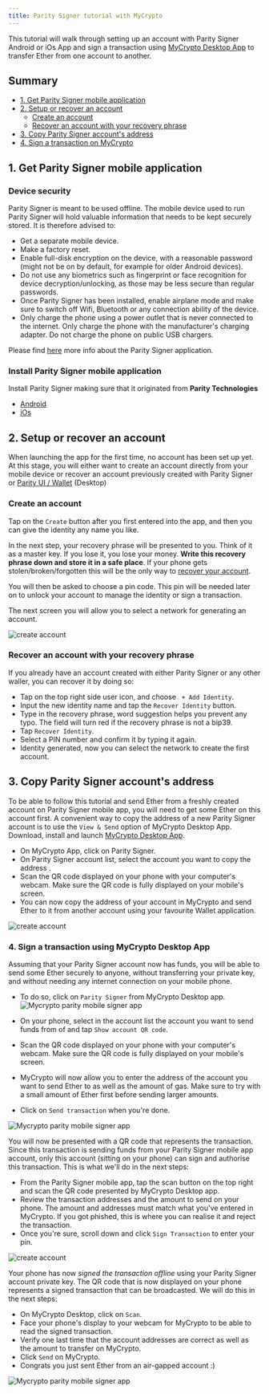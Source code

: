 ```yaml
---
title: Parity Signer tutorial with MyCrypto
---
```



This tutorial will walk through setting up an account with Parity Signer Android or iOs App and sign a transaction using [MyCrypto Desktop App](https://download.mycrypto.com/) to transfer Ether from one account to another.

## Summary
- [1. Get Parity Signer mobile application](#1-get-parity-signer-mobile-application)
- [2. Setup or recover an account](#2-setup-or-recover-an-account)
  - [Create an account](#create-an-account)
  - [Recover an account with your recovery phrase](#recover-an-account-with-your-recovery-phrase)
- [3. Copy Parity Signer account's address](#3-copy-parity-signer-accounts-address)
- [4. Sign a transaction on MyCrypto](#4-sign-a-transaction-using-mycrypto-desktop-app)


## 1. Get Parity Signer mobile application

### Device security
Parity Signer is meant to be used offline. The mobile device used to run Parity Signer will hold valuable information that needs to be kept securely stored. It is therefore advised to:
- Get a separate mobile device.
- Make a factory reset.
- Enable full-disk encryption on the device, with a reasonable password (might not be on by default, for example for older Android devices).
- Do not use any biometrics such as fingerprint or face recognition for device decryption/unlocking, as those may be less secure than regular passwords.
- Once Parity Signer has been installed, enable airplane mode and make sure to switch off Wifi, Bluetooth or any connection ability of the device.
- Only charge the phone using a power outlet that is never connected to the internet. Only charge the phone with the manufacturer's charging adapter. Do not charge the phone on public USB chargers.

Please find [here](Parity-Signer-Mobile-App) more info about the Parity Signer application.

### Install Parity Signer mobile application

Install Parity Signer making sure that it originated from **Parity Technologies**
- [Android](https://play.google.com/store/apps/details?id=io.parity.signer)
- [iOs](https://itunes.apple.com/us/app/parity-signer/id1218174838)


## 2. Setup or recover an account
When launching the app for the first time, no account has been set up yet. At this stage, you will either want to create an account directly from your mobile device or recover an account previously created with Parity Signer or [Parity UI / Wallet](https://wiki.parity.io/Parity-Wallet) (Desktop)
 
### Create an account
 
Tap on the `Create` button after you first entered into the app, and then you can give the identity any name you like.

In the next step, your recovery phrase will be presented to you. Think of it as a master key. If you lose it, you lose your money.
**Write this recovery phrase down and store it in a safe place**.
If your phone gets stolen/broken/forgotten this will be the only way to [recover your account](#recover-an-account-with-your-recovery-phrase).

You will then be asked to choose a pin code. This pin will be needed later on to unlock your account to manage the identity or sign a transaction.

The next screen you will allow you to select a network for generating an account.

![create account](images/Parity-Signer-apps-0.png)


### Recover an account with your recovery phrase

If you already have an account created with either Parity Signer or any other waller, you can recover it by doing so:
- Tap on the top right side user icon, and choose ` + Add Identity`.
- Input the new identity name and tap the `Recover Identity` button.
- Type in the recovery phrase, word suggestion helps you prevent any typo. The field will turn red if the recovery phrase is not a bip39.
- Tap `Recover Identity`.
- Select a PIN number and confirm it by typing it again.
- Identity generated, now you can select the network to create the first account.

## 3. Copy Parity Signer account's address

To be able to follow this tutorial and send Ether from a freshly created account on Parity Signer mobile app, you will need to get some Ether on this account first. A convenient way to copy the address of a new Parity Signer account is to use the `View & Send` option of MyCrypto Desktop App. Download, install and launch [MyCrypto Desktop App](https://download.mycrypto.com/).

- On MyCrypto App, click on Parity Signer.
- On Parity Signer account list, select the account you want to copy the address .
- Scan the QR code displayed on your phone with your computer's webcam. Make sure the QR code is fully displayed on your mobile's screen.
- You can now copy the address of your account in MyCrypto and send Ether to it from another account using your favourite Wallet application.

![create account](images/Parity-Signer-android-copy-address.gif)

### 4. Sign a transaction using MyCrypto Desktop App

Assuming that your Parity Signer account now has funds, you will be able to send some Ether securely to anyone, without transferring your private key, and without needing any internet connection on your mobile phone.

- To do so, click on `Parity Signer` from MyCrypto Desktop app.
![Mycrypto parity mobile signer app](images/Parity-Signer-MyCrypto-1.jpg)

- On your phone, select in the account list the account you want to send funds from of and tap `Show account QR code`.
- Scan the QR code displayed on your phone with your computer's webcam. Make sure the QR code is fully displayed on your mobile's screen.
- MyCrypto will now allow you to enter the address of the account you want to send Ether to as well as the amount of gas. Make sure to try with a small amount of Ether first before sending larger amounts.
- Click on `Send transaction` when you're done.

![Mycrypto parity mobile signer app](images/Parity-Signer-MyCrypto-2.png)

You will now be presented with a QR code that represents the transaction. Since this transaction is sending funds from your Parity Signer mobile app account, only this account (sitting on your phone) can sign and authorise this transaction. This is what we'll do in the next steps:
- From the Parity Signer mobile app, tap the scan button on the top right and scan the QR code presented by MyCrypto Desktop app.
- Review the transaction addresses and the amount to send on your phone. The amount and addresses must match what you've entered in MyCrypto. If you got phished, this is where you can realise it and reject the transaction.
- Once you're sure, scroll down and click `Sign Transaction` to enter your pin.

![create account](images/Parity-Signer-MyCrypto-3.png)

Your phone has now *signed the transaction offline* using your Parity Signer account private key. The QR code that is now displayed on your phone represents a signed transaction that can be broadcasted. We will do this in the next steps:
- On MyCrypto Desktop, click on `Scan`.
- Face your phone's display to your webcam for MyCrypto to be able to read the signed transaction.
- Verify one last time that the account addresses are correct as well as the amount to transfer on MyCrypto.
- Click `Send` on MyCrypto.
- Congrats you just sent Ether from an air-gapped account :)

![Mycrypto parity mobile signer app](images/Parity-Signer-MyCrypto-4.png)
